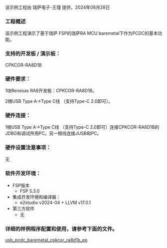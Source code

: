 该示例工程由 瑞萨电子-王瑾 提供，2024年06月28日

### 工程概述

该示例工程演示了基于瑞萨 FSP的瑞萨RA MCU baremetal下作为PCDC的基本功能。

### 支持的开发板 / 演示板：

CPKCOR-RA8D1B
   
### 硬件要求：

1块Renesas RA8开发板：CPKCOR-RA8D1B。

2根USB Type A->Type C线 （支持Type-C 2.0即可）。

### 硬件连接：

1根USB Type A->Type C线 （支持Type-C 2.0即可）连接CPKCOR-RA8D1B的JDBG和调试所用PC。另一根线连接JUSB和PC。


### 硬件设置注意事项：

无

### 软件开发环境：
   
* FSP版本
  * FSP 5.3.0
* 集成开发环境和编译器：
  * e2studio v2024-04 + LLVM v17.0.1
* 第三方软件
  * 无 
	   

### 详细的样例程序配置和使用，请参考下面的文件。

[usb_pcdc_baremetal_cpkcor_ra8d1b_ep](usb_pcdc_baremetal_cpkcor_ra8d1b_ep.md)
